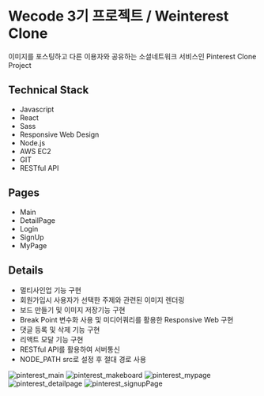 # Wecode 3기 프로젝트 / Weinterest Clone  
이미지를 포스팅하고 다른 이용자와 공유하는 소셜네트워크 서비스인 Pinterest Clone Project
 
## Technical Stack

- Javascript
- React
- Sass
- Responsive Web Design
- Node.js
- AWS EC2
- GIT 
- RESTful API


## Pages

- Main
- DetailPage
- Login
- SignUp
- MyPage

## Details

- 멀티사인업 기능 구현 
- 회원가입시 사용자가 선택한 주제와 관련된 이미지 렌더링
- 보드 만들기 및 이미지 저장기능 구현
- Break Point 변수화 사용 및 미디어쿼리를 활용한 Responsive Web 구현
- 댓글 등록 및 삭제 기능 구현
- 리액트 모달 기능 구현
- RESTful API를 활용하여 서버통신
- NODE_PATH src로 설정 후 절대 경로 사용


 ![pinterest_main](https://user-images.githubusercontent.com/51526739/69913544-44bda180-147c-11ea-8d1e-a3bead3f0733.jpg)
 ![pinterest_makeboard](https://user-images.githubusercontent.com/51526739/69914143-05934e80-1484-11ea-8df4-fdf9f316cd25.jpg)
 ![pinterest_mypage](https://user-images.githubusercontent.com/51526739/69914150-193eb500-1484-11ea-8a84-5621eb26539c.png)
 ![pinterest_detailpage](https://user-images.githubusercontent.com/51526739/69914161-3c696480-1484-11ea-8c42-587058e7ee13.png)
 ![pinterest_signupPage](https://user-images.githubusercontent.com/51526739/69914174-628f0480-1484-11ea-98b5-496a5ed91682.png)
